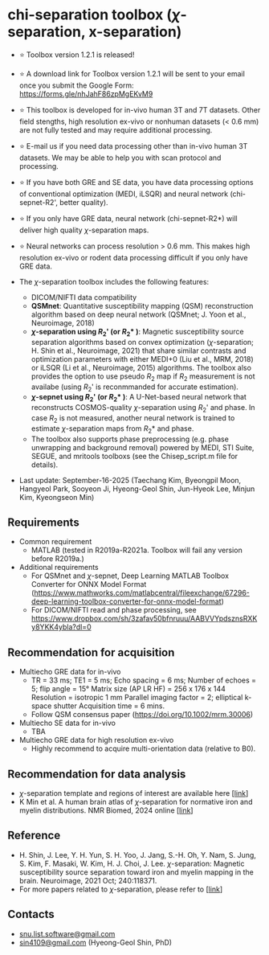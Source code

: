 #  chi-separation toolbox (*&chi;*-separation, x-separation)

* ⭐ Toolbox version 1.2.1 is released!
* ⭐ A download link for Toolbox version 1.2.1 will be sent to your email once you submit the Google Form: https://forms.gle/nhJahF86zpMgEKvM9
* ⭐ This toolbox is developed for in-vivo human 3T and 7T datasets. Other field stengths, high resolution ex-vivo or nonhuman datasets (< 0.6 mm) are not fully tested and may require additional processing.  
* ⭐ E-mail us if you need data processing other than in-vivo human 3T datasets. We may be able to help you with scan protocol and processing. 
* ⭐ If you have both GRE and SE data, you have data processing options of conventional optimization (MEDI, iLSQR) and neural network (chi-sepnet-R2', better quality). 
* ⭐ If you only have GRE data, neural network (chi-sepnet-R2*) will deliver high quality *&chi;*-separation maps.
* ⭐ Neural networks can process resolution > 0.6 mm. This makes high resolution ex-vivo or rodent data processing difficult if you only have GRE data.

* The *&chi;*-separation toolbox includes the following features:
  - DICOM/NIFTI data compatibility
  - **QSMnet**: Quantitative susceptibility mapping (QSM) reconstruction algorithm based on deep neural network (QSMnet; J. Yoon et al., Neuroimage, 2018)
  - **_&chi;_-separation using _R_<sub>2</sub>' (or _R_<sub>2</sub>\* )**: Magnetic susceptibility source separation algorithms based on convex optimization (*&chi;*-separation; H. Shin et al., Neuroimage, 2021) that share similar contrasts and optimization parameters with either MEDI+0 (Liu et al., MRM, 2018) or iLSQR (Li et al., Neuroimage, 2015) algorithms. The toolbox also provides the option to use pseudo *R*<sub>2</sub> map if *R*<sub>2</sub> measurement is not availabe (using *R*<sub>2</sub>' is reconmmanded for accurate estimation).
  - **_&chi;_-sepnet using _R_<sub>2</sub>' (or _R_<sub>2</sub>\* )**: A U-Net-based neural network that reconstructs COSMOS-quality *&chi;*-separation using *R*<sub>2</sub>' and phase. In case *R*<sub>2</sub> is not measured, another neural network is trained to estimate *&chi;*-separation maps from *R*<sub>2</sub>\* and phase.
  - The toolbox also supports phase preprocessing (e.g. phase unwrapping and background removal) powered by MEDI, STI Suite, SEGUE, and mritools toolboxs (see the Chisep_script.m file for details). 

* Last update: September-16-2025 (Taechang Kim, Byeongpil Moon, Hangyeol Park, Sooyeon Ji, Hyeong-Geol Shin, Jun-Hyeok Lee, Minjun Kim, Kyeongseon Min)


## Requirements
* Common requirement
  - MATLAB (tested in R2019a-R2021a. Toolbox will fail any version before R2019a.)
* Additional requirements
  - For QSMnet and *&chi;*-sepnet, Deep Learning MATLAB Toolbox Converter for ONNX Model Format (https://www.mathworks.com/matlabcentral/fileexchange/67296-deep-learning-toolbox-converter-for-onnx-model-format)
  - For DICOM/NIFTI read and phase processing, see https://www.dropbox.com/sh/3zafav50bfnruuu/AABVVYpdsznsRXKy8YKK4ybla?dl=0

## Recommendation for acquisition 
* Multiecho GRE data for in-vivo
  - TR = 33 ms; TE1 = 5 ms; Echo spacing = 6 ms; Number of echoes = 5; flip angle = 15° Matrix size (AP LR HF) = 256 x 176 x 144 Resolution = isotropic 1 mm  Parallel imaging factor = 2; elliptical k-space shutter  Acquisition time = 6 mins. 
  - Follow QSM consensus paper (https://doi.org/10.1002/mrm.30006)
* Multiecho SE data for in-vivo
  - TBA
* Multiecho GRE data for high resolution ex-vivo
  - Highly recommend to acquire multi-orientation data (relative to B0).

## Recommendation for data analysis 
* *&chi;*-separation template and regions of interest are available here [[link](https://github.com/SNU-LIST/chi-separation-atlas)]
* K Min et al. A human brain atlas of *&chi;*-separation for normative iron and myelin distributions. NMR Biomed, 2024 online [[link](https://doi.org/10.1002/nbm.5226)]

## Reference
* H. Shin, J. Lee, Y. H. Yun, S. H. Yoo, J. Jang, S.-H. Oh, Y. Nam, S. Jung, S. Kim, F. Masaki, W. Kim, H. J. Choi, J. Lee. *&chi;*-separation: Magnetic susceptibility source separation toward iron and myelin mapping in the brain. Neuroimage, 2021 Oct; 240:118371.
* For more papers related to *&chi;*-separation, please refer to [[link](https://github.com/SNU-LIST/chi-separation/blob/main/LIST_OF_PAPERS.md)]

## Contacts
* snu.list.software@gmail.com
* sin4109@gmail.com (Hyeong-Geol Shin, PhD)
